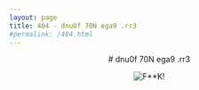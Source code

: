 ```yaml
---
layout: page
title: 404 - dnu0f 70N ega9 .rr3
#permalink: /404.html
---
```


<center>
# dnu0f 70N ega9 .rr3

![F**K!](http://files.gracecode.com/2012_10_18/1350555472.jpeg)
</center>
